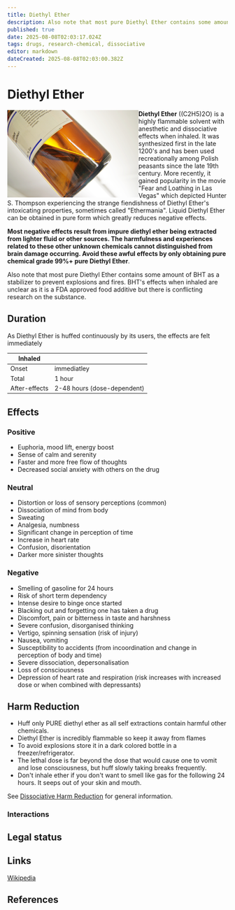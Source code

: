 ```yaml
---
title: Diethyl Ether
description: Also note that most pure Diethyl Ether contains some amount of BHT as a stabilizer to prevent explosions and fires.
published: true
date: 2025-08-08T02:03:17.024Z
tags: drugs, research-chemical, dissociative
editor: markdown
dateCreated: 2025-08-08T02:03:00.382Z
---
```


# Diethyl Ether

<img src="ether.jpeg" width="300" align="left">

**Diethyl Ether** ((C2H5)2O) is a highly flammable solvent with anesthetic and dissociative effects when inhaled. It was synthesized first in the late 1200's and has been used recreationally among Polish peasants since the late 19th century. More recently, it gained popularity in the movie "Fear and Loathing in Las Vegas" which depicted Hunter S. Thompson experiencing the strange fiendishness of Diethyl Ether's intoxicating properties, sometimes called "Ethermania". Liquid Diethyl Ether can be obtained in pure form which greatly reduces negative effects. 

**Most negative effects result from impure diethyl ether being extracted from lighter fluid or other sources. The harmfulness and experiences related to these other unknown chemicals cannot distinguished from brain damage occurring. Avoid these awful effects by only obtaining pure chemical grade 99%+ pure Diethyl Ether**.

Also note that most pure Diethyl Ether contains some amount of BHT as a stabilizer to prevent explosions and fires. BHT's effects when inhaled are unclear as it is a FDA approved food additive but there is conflicting research on the substance.

## Duration

As Diethyl Ether is huffed continuously by its users, the effects are felt immediately 

| Inhaled | |
|---------|---|
| Onset | immediatley |
| Total | 1 hour |
| After-effects | 2-48 hours (dose-dependent) |

## Effects

### Positive
* Euphoria, mood lift, energy boost
* Sense of calm and serenity
* Faster and more free flow of thoughts
* Decreased social anxiety with others on the drug

### Neutral
* Distortion or loss of sensory perceptions (common)
* Dissociation of mind from body
* Sweating
* Analgesia, numbness
* Significant change in perception of time
* Increase in heart rate
* Confusion, disorientation
* Darker more sinister thoughts

### Negative
* Smelling of gasoline for 24 hours
* Risk of short term dependency 
* Intense desire to binge once started
* Blacking out and forgetting one has taken a drug
* Discomfort, pain or bitterness in taste and harshness
* Severe confusion, disorganised thinking
* Vertigo, spinning sensation (risk of injury)
* Nausea, vomiting
* Susceptibility to accidents (from incoordination and change in perception of body and time)
* Severe dissociation, depersonalisation
* Loss of consciousness
* Depression of heart rate and respiration (risk increases with increased dose or when combined with depressants)

## Harm Reduction
* Huff only PURE diethyl ether as all self extractions contain harmful other chemicals.
* Diethyl Ether is incredibly flammable so keep it away from flames 
* To avoid explosions store it in a dark colored bottle in a freezer/refrigerator.
* The lethal dose is far beyond the dose that would cause one to vomit and lose consciousness, but huff slowly taking breaks frequently. 
* Don't inhale ether if you don't want to smell like gas for the following 24 hours. It seeps out of your skin and mouth. 

See [Dissociative Harm Reduction](/en/dissociatives#harm-reduction) for general information.

### Interactions

## Legal status

## Links 

[Wikipedia](https://en.wikipedia.org/wiki/Ether)

## References